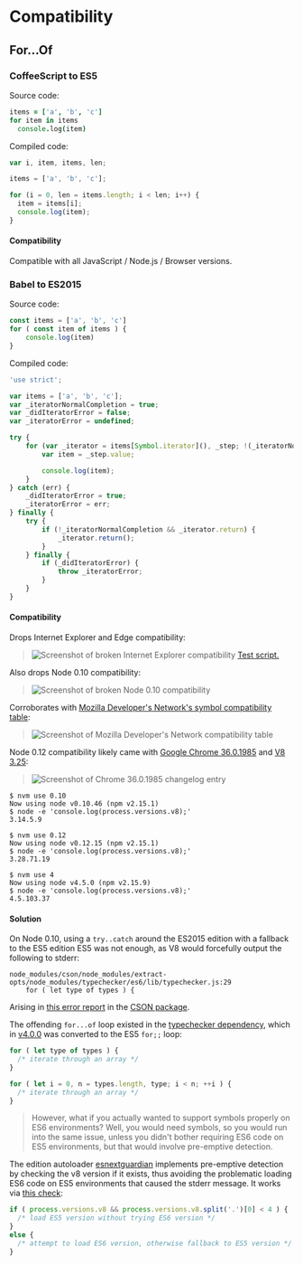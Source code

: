 # Compatibility

## For...Of

### CoffeeScript to ES5

Source code:

``` coffeescript
items = ['a', 'b', 'c']
for item in items
  console.log(item)
```

Compiled code:

``` javascript
var i, item, items, len;

items = ['a', 'b', 'c'];

for (i = 0, len = items.length; i < len; i++) {
  item = items[i];
  console.log(item);
}
```

#### Compatibility

Compatible with all JavaScript / Node.js / Browser versions.


### Babel to ES2015

Source code:

``` javascript
const items = ['a', 'b', 'c']
for ( const item of items ) {
	console.log(item)
}
```

Compiled code:

``` javascript
'use strict';

var items = ['a', 'b', 'c'];
var _iteratorNormalCompletion = true;
var _didIteratorError = false;
var _iteratorError = undefined;

try {
	for (var _iterator = items[Symbol.iterator](), _step; !(_iteratorNormalCompletion = (_step = _iterator.next()).done); _iteratorNormalCompletion = true) {
		var item = _step.value;

		console.log(item);
	}
} catch (err) {
	_didIteratorError = true;
	_iteratorError = err;
} finally {
	try {
		if (!_iteratorNormalCompletion && _iterator.return) {
			_iterator.return();
		}
	} finally {
		if (_didIteratorError) {
			throw _iteratorError;
		}
	}
}
```

#### Compatibility

Drops Internet Explorer and Edge compatibility:

> ![Screenshot of broken Internet Explorer compatibility](https://cloud.githubusercontent.com/assets/61148/18032614/8c13b884-6d3c-11e6-9bec-17d47c574c84.png) [Test script.](http://balupton.com/misc/babelforof.html)

Also drops Node 0.10 compatibility:

> ![Screenshot of broken Node 0.10 compatibility](https://cloud.githubusercontent.com/assets/61148/18032686/c2ea3f88-6d3f-11e6-8826-93ee0c2cc15f.png)

Corroborates with [Mozilla Developer's Network's symbol compatibility table](https://developer.mozilla.org/en-US/docs/Web/JavaScript/Reference/Global_Objects/Symbol#Browser_compatibility):

> ![Screenshot of Mozilla Developer's Network compatibility table](https://cloud.githubusercontent.com/assets/61148/18032624/e3d06798-6d3c-11e6-9b9f-c7ca5df3c47a.png)

Node 0.12 compatibility likely came with [Google Chrome 36.0.1985](https://en.wikipedia.org/wiki/Google_Chrome_release_history) and [V8 3.25](https://github.com/v8/v8/blob/933195a24c08ed373397c083191a7a5d7f93f7c8/ChangeLog#L8806-L8815):

> ![Screenshot of Chrome 36.0.1985 changelog entry](https://cloud.githubusercontent.com/assets/61148/18032638/7224ea00-6d3d-11e6-8cac-c4a9d9e6d5e1.png)

``` shell
$ nvm use 0.10
Now using node v0.10.46 (npm v2.15.1)
$ node -e 'console.log(process.versions.v8);'
3.14.5.9

$ nvm use 0.12
Now using node v0.12.15 (npm v2.15.1)
$ node -e 'console.log(process.versions.v8);'
3.28.71.19

$ nvm use 4
Now using node v4.5.0 (npm v2.15.9)
$ node -e 'console.log(process.versions.v8);'
4.5.103.37
```


#### Solution

On Node 0.10, using a `try..catch` around the ES2015 edition with a fallback to the ES5 edition ES5 was not enough, as V8 would forcefully output the following to stderr:

```
node_modules/cson/node_modules/extract-opts/node_modules/typechecker/es6/lib/typechecker.js:29
	for ( let type of types ) {
```

Arising in [this error report](https://github.com/bevry/cson/issues/68 "cson: package.json node engine >=0.8 might be incorrect") in the [CSON package](https://www.npmjs.com/package/cson).

The offending `for...of` loop existed in the [typechecker dependency](https://www.npmjs.com/package/typechecker), which in [v4.0.0](https://github.com/bevry/typechecker/commit/72321e8e2ce98bdfebddb05f347e1511b57293fc#diff-105fa7fd0d9a64ffb6c375deccf3d510L30) was converted to the ES5 `for;;` loop:

``` javascript
for ( let type of types ) {
  /* iterate through an array */
}
```

``` javascript
for ( let i = 0, n = types.length, type; i < n; ++i ) {
  /* iterate through an array */
}
```

> However, what if you actually wanted to support symbols properly on ES6 environments? Well, you would need symbols, so you would run into the same issue, unless you didn't bother requiring ES6 code on ES5 environments, but that would involve pre-emptive detection.

The edition autoloader [esnextguardian](https://www.npmjs.com/package/esnextguardian) implements pre-emptive detection by checking the v8 version if it exists, thus avoiding the problematic loading ES6 code on ES5 environments that caused the stderr message. It works via [this check](https://github.com/bevry/esnextguardian/blob/v1.2.1/lib/index.js#L28-L29):

``` javascript
if ( process.versions.v8 && process.versions.v8.split('.')[0] < 4 ) {
  /* load ES5 version without trying ES6 version */
}
else {
  /* attempt to load ES6 version, otherwise fallback to ES5 version */
}
```
